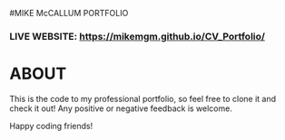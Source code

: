 #MIKE McCALLUM PORTFOLIO 

 
 ### LIVE WEBSITE: https://mikemgm.github.io/CV_Portfolio/ 


 # ABOUT 
  This is the code to my professional portfolio, so feel free to clone it and check it out! Any positive or negative feedback is welcome. 

  Happy coding friends!
